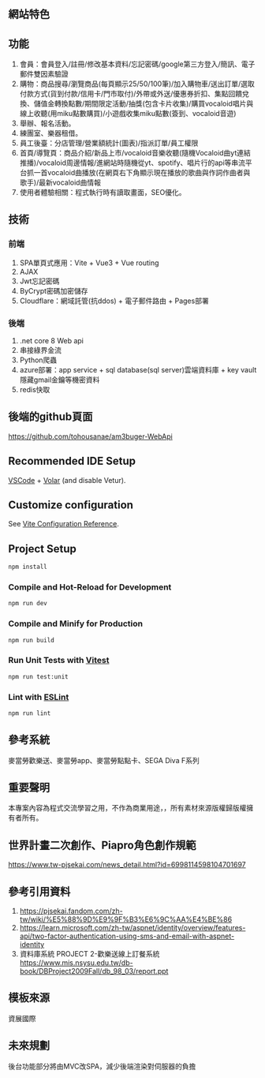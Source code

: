 # 

## 網站特色


## 功能
1. 會員：會員登入/註冊/修改基本資料/忘記密碼/google第三方登入/簡訊、電子郵件雙因素驗證
2. 購物：商品搜尋/瀏覽商品(每頁顯示25/50/100筆)/加入購物車/送出訂單/選取付款方式(貨到付款/信用卡/門市取付)/外帶或外送/優惠券折扣、集點回饋兌換、儲值金轉換點數/期間限定活動/抽獎(包含卡片收集)/購買vocaloid唱片與線上收聽(用miku點數購買)/小遊戲收集miku點數(簽到、vocaloid音遊)
3. 舉辦、報名活動。
4. 練團室、樂器租借。
5. 員工後臺：分店管理/營業額統計(圖表)/指派訂單/員工權限
6. 首頁/導覽頁：商品介紹/新品上市/vocaloid音樂收聽(隨機Vocaloid曲yt連結推播)/vocaloid周邊情報/進網站時隨機從yt、spotify、唱片行的api等串流平台抓一首vocaloid曲播放(在網頁右下角顯示現在播放的歌曲與作詞作曲者與歌手)/最新vocaloid曲情報
7. 使用者體驗相關：程式執行時有讀取畫面，SEO優化。

## 技術
### 前端
1. SPA單頁式應用：Vite + Vue3 + Vue routing
2. AJAX
3. Jwt忘記密碼
4. ByCrypt密碼加密儲存
5. Cloudflare：網域託管(抗ddos) + 電子郵件路由 + Pages部署

### 後端
1. .net core 8 Web api
2. 串接綠界金流
3. Python爬蟲
4. azure部署：app service + sql database(sql server)雲端資料庫 + key vault隱藏gmail金鑰等機密資料
5. redis快取

## 後端的github頁面
https://github.com/tohousanae/am3buger-WebApi

## Recommended IDE Setup

[VSCode](https://code.visualstudio.com/) + [Volar](https://marketplace.visualstudio.com/items?itemName=Vue.volar) (and disable Vetur).

## Customize configuration

See [Vite Configuration Reference](https://vitejs.dev/config/).

## Project Setup

```sh
npm install
```

### Compile and Hot-Reload for Development

```sh
npm run dev
```

### Compile and Minify for Production

```sh
npm run build
```

### Run Unit Tests with [Vitest](https://vitest.dev/)

```sh
npm run test:unit
```

### Lint with [ESLint](https://eslint.org/)

```sh
npm run lint
```

## 參考系統
麥當勞歡樂送、麥當勞app、麥當勞點點卡、SEGA Diva F系列

## 重要聲明
本專案內容為程式交流學習之用，不作為商業用途，，所有素材來源版權歸版權擁有者所有。

## 世界計畫二次創作、Piapro角色創作規範
https://www.tw-pjsekai.com/news_detail.html?id=6998114598104701697

## 參考引用資料
1. https://pjsekai.fandom.com/zh-tw/wiki/%E5%88%9D%E9%9F%B3%E6%9C%AA%E4%BE%86
2. https://learn.microsoft.com/zh-tw/aspnet/identity/overview/features-api/two-factor-authentication-using-sms-and-email-with-aspnet-identity
3. 資料庫系統 PROJECT 2-歡樂送線上訂餐系統 https://www.mis.nsysu.edu.tw/db-book/DBProject2009Fall/db_98_03/report.ppt

## 模板來源
資展國際

## 未來規劃
後台功能部分將由MVC改SPA，減少後端渲染對伺服器的負擔
